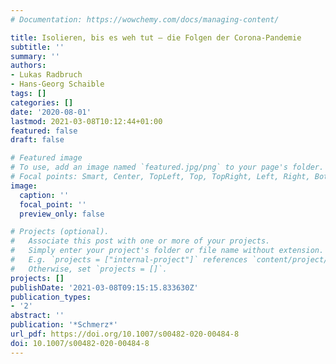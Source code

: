 ```yaml
---
# Documentation: https://wowchemy.com/docs/managing-content/

title: Isolieren, bis es weh tut – die Folgen der Corona-Pandemie
subtitle: ''
summary: ''
authors:
- Lukas Radbruch
- Hans-Georg Schaible
tags: []
categories: []
date: '2020-08-01'
lastmod: 2021-03-08T10:12:44+01:00
featured: false
draft: false

# Featured image
# To use, add an image named `featured.jpg/png` to your page's folder.
# Focal points: Smart, Center, TopLeft, Top, TopRight, Left, Right, BottomLeft, Bottom, BottomRight.
image:
  caption: ''
  focal_point: ''
  preview_only: false

# Projects (optional).
#   Associate this post with one or more of your projects.
#   Simply enter your project's folder or file name without extension.
#   E.g. `projects = ["internal-project"]` references `content/project/deep-learning/index.md`.
#   Otherwise, set `projects = []`.
projects: []
publishDate: '2021-03-08T09:15:15.833630Z'
publication_types:
- '2'
abstract: ''
publication: '*Schmerz*'
url_pdf: https://doi.org/10.1007/s00482-020-00484-8
doi: 10.1007/s00482-020-00484-8
---
```

